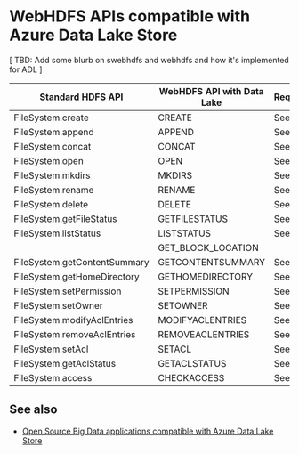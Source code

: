 <properties 
   pageTitle="WebHDFS APIs that are supported with Data Lake Store | Azure" 
   description="List of WebHDFS APIs that work with Azure Data Lake Store" 
   services="data-lake-store" 
   documentationCenter="" 
   authors="nitinme" 
   manager="paulettm" 
   editor="cgronlun"/>
 
<tags
   ms.service="data-lake-store"
   ms.devlang="na"
   ms.topic="article"
   ms.tgt_pltfrm="na"
   ms.workload="big-data" 
   ms.date="10/27/2015"
   ms.author="nitinme"/>

# WebHDFS APIs compatible with Azure Data Lake Store

[ TBD: Add some blurb on swebhdfs and webhdfs and how it's implemented for ADL ]

| Standard HDFS API            | WebHDFS API with Data Lake | Request/Response |
|------------------------------|----------------------------|------------------|
| FileSystem.create            | CREATE                     | See [here](http://hadoop.apache.org/docs/stable/hadoop-project-dist/hadoop-hdfs/WebHDFS.html#Create_and_Write_to_a_File)|
| FileSystem.append            | APPEND                     | See [here](http://hadoop.apache.org/docs/stable/hadoop-project-dist/hadoop-hdfs/WebHDFS.html#Append_to_a_File) |
| FileSystem.concat            | CONCAT                     | See [here](http://hadoop.apache.org/docs/stable/hadoop-project-dist/hadoop-hdfs/WebHDFS.html#Concat_Files)|
| FileSystem.open              | OPEN                       | See [here](http://hadoop.apache.org/docs/stable/hadoop-project-dist/hadoop-hdfs/WebHDFS.html#Open_and_Read_a_File)|
| FileSystem.mkdirs            | MKDIRS                     | See [here](http://hadoop.apache.org/docs/stable/hadoop-project-dist/hadoop-hdfs/WebHDFS.html#Make_a_Directory) |
| FileSystem.rename            | RENAME                     | See [here](http://hadoop.apache.org/docs/stable/hadoop-project-dist/hadoop-hdfs/WebHDFS.html#Rename_a_FileDirectory)|
| FileSystem.delete            | DELETE                     | See [here](http://hadoop.apache.org/docs/stable/hadoop-project-dist/hadoop-hdfs/WebHDFS.html#Delete_a_FileDirectory)         |
| FileSystem.getFileStatus     | GETFILESTATUS              | See [here](http://hadoop.apache.org/docs/stable/hadoop-project-dist/hadoop-hdfs/WebHDFS.html#Status_of_a_FileDirectory)         |
| FileSystem.listStatus        | LISTSTATUS                 | See [here](http://hadoop.apache.org/docs/stable/hadoop-project-dist/hadoop-hdfs/WebHDFS.html#List_a_Directory)         |
|                              | GET_BLOCK_LOCATION         |                  |
| FileSystem.getContentSummary | GETCONTENTSUMMARY          | See [here](http://hadoop.apache.org/docs/stable/hadoop-project-dist/hadoop-hdfs/WebHDFS.html#Get_Content_Summary_of_a_Directory)         |
| FileSystem.getHomeDirectory  | GETHOMEDIRECTORY           | See [here](http://hadoop.apache.org/docs/stable/hadoop-project-dist/hadoop-hdfs/WebHDFS.html#Get_Home_Directory)         |
| FileSystem.setPermission     | SETPERMISSION              | See [here](http://hadoop.apache.org/docs/stable/hadoop-project-dist/hadoop-hdfs/WebHDFS.html#Set_Permission)|
| FileSystem.setOwner          | SETOWNER                   | See [here](http://hadoop.apache.org/docs/stable/hadoop-project-dist/hadoop-hdfs/WebHDFS.html#Set_Owner)|
| FileSystem.modifyAclEntries  | MODIFYACLENTRIES           | See [here](http://hadoop.apache.org/docs/stable/hadoop-project-dist/hadoop-hdfs/WebHDFS.html#Modify_ACL_Entries)|
| FileSystem.removeAclEntries  | REMOVEACLENTRIES           | See [here](http://hadoop.apache.org/docs/stable/hadoop-project-dist/hadoop-hdfs/WebHDFS.html#Remove_ACL_Entries)|
| FileSystem.setAcl            | SETACL                     | See [here](http://hadoop.apache.org/docs/stable/hadoop-project-dist/hadoop-hdfs/WebHDFS.html#Set_ACL)|
| FileSystem.getAclStatus      | GETACLSTATUS               | See [here](http://hadoop.apache.org/docs/stable/hadoop-project-dist/hadoop-hdfs/WebHDFS.html#Get_ACL_Status)|
| FileSystem.access            | CHECKACCESS                | See [here](http://hadoop.apache.org/docs/stable/hadoop-project-dist/hadoop-hdfs/WebHDFS.html#Check_access)         |
## See also

- [Open Source Big Data applications compatible with Azure Data Lake Store](data-lake-store-compatible-oss-other-applications.md)
 
